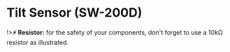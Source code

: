 # Tilt Sensor (SW-200D)

!>**⚡ Resistor:** for the safety of your components, don't forget to use a 10kΩ resistor as illustrated.